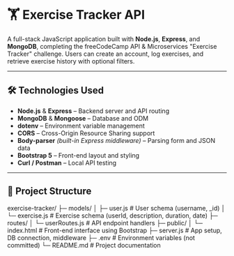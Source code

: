 # 🏋️ Exercise Tracker API

A full-stack JavaScript application built with **Node.js**, **Express**, and **MongoDB**, completing the freeCodeCamp API & Microservices "Exercise Tracker" challenge. Users can create an account, log exercises, and retrieve exercise history with optional filters.

---

## 🛠 Technologies Used

- **Node.js** & **Express** – Backend server and API routing  
- **MongoDB** & **Mongoose** – Database and ODM  
- **dotenv** – Environment variable management  
- **CORS** – Cross-Origin Resource Sharing support  
- **Body-parser** *(built-in Express middleware)* – Parsing form and JSON data  
- **Bootstrap 5** – Front-end layout and styling  
- **Curl / Postman** – Local API testing

---
## 📁 Project Structure

exercise-tracker/
├─ models/
│ ├─ user.js # User schema (username, _id)
│ └─ exercise.js # Exercise schema (userId, description, duration, date)
├─ routes/
│ └─ userRoutes.js # API endpoint handlers
├─ public/
│ └─ index.html # Front-end interface using Bootstrap
├─ server.js # App setup, DB connection, middleware
├─ .env # Environment variables (not committed)
└─ README.md # Project documentation
